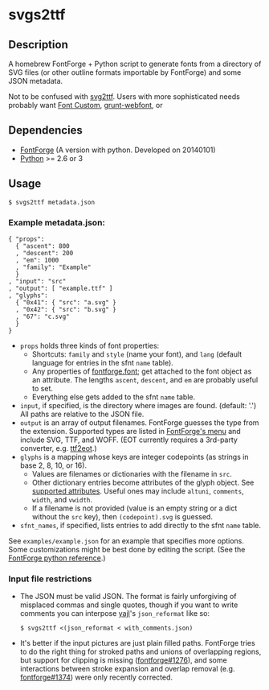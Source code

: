 # svgs2ttf

## Description

A homebrew FontForge + Python script to generate fonts from a directory of
SVG files (or other outline formats importable by FontForge) and some JSON
metadata.

Not to be confused with [svg2ttf](http://fontforge.github.io/generate.html).
Users with more sophisticated needs probably want
[Font Custom](http://fontcustom.com/),
[grunt-webfont](https://github.com/sapegin/grunt-webfont), or

## Dependencies

* [FontForge](http://fontforge.github.io/)
  (A version with python. Developed on 20140101)
* [Python](https://www.python.org) >= 2.6 or 3

## Usage

```
$ svgs2ttf metadata.json
```

### Example metadata.json:

```
{ "props":
  { "ascent": 800
  , "descent": 200
  , "em": 1000
  , "family": "Example"
  }
, "input": "src"
, "output": [ "example.ttf" ]
, "glyphs":
  { "0x41": { "src": "a.svg" }
  , "0x42": { "src": "b.svg" }
  , "67": "c.svg"
  }
}
```

* `props` holds three kinds of font properties:
  * Shortcuts: `family` and `style` (name your font), and `lang`
    (default language for entries in the sfnt `name` table).
  * Any properties of
    [fontforge.font](http://fontforge.github.io/python.html#Font);
    get attached to the font object as an attribute.
    The lengths `ascent`, `descent`, and `em` are probably useful to set.
  * Everything else gets added to the sfnt `name` table.
* `input`, if specified, is the directory where images are found.
  (default: '.') All paths are relative to the JSON file.
* `output` is an array of output filenames. FontForge guesses the type
  from the extension. Supported types are listed in
  [FontForge's menu](http://fontforge.github.io/generate.html)
  and include SVG, TTF, and WOFF.
  (EOT currently requires a 3rd-party converter, e.g.
  [ttf2eot](http://code.google.com/p/ttf2eot/).)
* `glyphs` is a mapping whose keys are integer codepoints
  (as strings in base 2, 8, 10, or 16).
  * Values are filenames or dictionaries with the filename in `src`.
  * Other dictionary entries become attributes of the glyph object. See
    [supported attributes](http://fontforge.github.io/python.html#Glyph).
    Useful ones may include `altuni`, `comments`, `width`, and `vwidth`.
  * If a filename is not provided (value is an empty string or a dict
    without the `src` key), then `(codepoint).svg` is guessed.
* `sfnt_names`, if specified, lists entries to add directly to the
  sfnt `name` table.

See `examples/example.json` for an example that specifies more options.
Some customizations might be best done by editing the script. (See the
[FontForge python reference](http://fontforge.github.io/python.html).)

### Input file restrictions

* The JSON must be valid JSON. The format is fairly unforgiving of misplaced
  commas and single quotes, though if you want to write comments you can
  interpose [yajl](https://lloyd.github.io/yajl/)'s `json_reformat`
  like so:
  
  ```
  $ svgs2ttf <(json_reformat < with_comments.json)
  ```

* It's better if the input pictures are just plain filled paths. FontForge
  tries to do the right thing for stroked paths and unions of overlapping
  regions, but support for clipping is missing
  ([fontforge#1276](https://github.com/fontforge/fontforge/issues/1276)),
  and some interactions between stroke expansion and overlap removal (e.g.
  [fontforge#1374](https://github.com/fontforge/fontforge/issues/1374))
  were only recently corrected.

